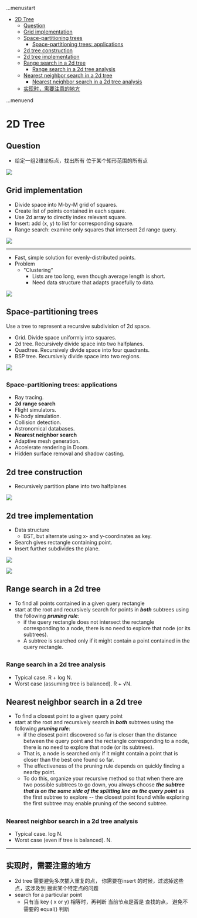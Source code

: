 ...menustart

 - [2D Tree](#24e1aa2b5be033c7c0dcaacc43b2b645)
	 - [Question](#a97ea56b0e00b2379736ae60869ff66a)
	 - [Grid implementation](#70d1a3fb79b2abed2736ccad8427984f)
	 - [Space-partitioning trees](#8e09009743774efb9c0a7dceb8721b2c)
		 - [Space-partitioning trees: applications](#922b62791cfd0af7fb819dd01bf4efb6)
	 - [2d tree construction](#d11bea9d4fe095af9f1ba36b85f24c9d)
	 - [2d tree implementation](#740b6be09ccd4dc6bd568fd9dd316aa9)
	 - [Range search in a 2d tree](#e2f4979395b274707c6c5a37cd7ed619)
		 - [Range search in a 2d tree analysis](#db369429b7d2c848b75e9d11b977c8d1)
	 - [Nearest neighbor search in a 2d tree](#d8734e1f289bf1794afcd19da08a8a6d)
		 - [Nearest neighbor search in a 2d tree analysis](#b5df2dde1669c08bc9b0f0b1a24fb85b)
	 - [实现时，需要注意的地方](#37fe8d31c8ddcdaf1d3002f5c46d9aa1)

...menuend


<h2 id="24e1aa2b5be033c7c0dcaacc43b2b645"></h2>

# 2D Tree

<h2 id="a97ea56b0e00b2379736ae60869ff66a"></h2>

## Question

 - 给定一组2维坐标点，找出所有 位于某个矩形范围的所有点

![](https://raw.githubusercontent.com/mebusy/notes/master/imgs/2dtree_question.png)

<h2 id="70d1a3fb79b2abed2736ccad8427984f"></h2>

## Grid implementation

 - Divide space into M-by-M grid of squares.
 - Create list of points contained in each square.
 - Use 2d array to directly index relevant square.
 - Insert: add (x, y) to list for corresponding square.
 - Range search: examine only squares that intersect 2d range query.

![](https://raw.githubusercontent.com/mebusy/notes/master/imgs/2dtree_grid_implementation.png)

---

 - Fast, simple solution for evenly-distributed points.
 - Problem
    - "Clustering" 
        - Lists are too long, even though average length is short.
        - Need data structure that adapts gracefully to data.

![](https://raw.githubusercontent.com/mebusy/notes/master/imgs/2dtree_grid_implementation_clustering.png)

<h2 id="8e09009743774efb9c0a7dceb8721b2c"></h2>

## Space-partitioning trees

Use a tree to represent a recursive subdivision of 2d space.

 - Grid. Divide space uniformly into squares.
 - 2d tree. Recursively divide space into two halfplanes. 
 - Quadtree. Recursively divide space into four quadrants. 
 - BSP tree. Recursively divide space into two regions.


![](https://raw.githubusercontent.com/mebusy/notes/master/imgs/2dtree_space_partitioning_trees.png)

<h2 id="922b62791cfd0af7fb819dd01bf4efb6"></h2>

### Space-partitioning trees: applications

- Ray tracing.
- **2d range search**
- Flight simulators.
- N-body simulation.
- Collision detection.
- Astronomical databases.
- **Nearest neighbor search**
- Adaptive mesh generation.
- Accelerate rendering in Doom.
- Hidden surface removal and shadow casting.

<h2 id="d11bea9d4fe095af9f1ba36b85f24c9d"></h2>

## 2d tree construction

 - Recursively partition plane into two halfplanes

![](https://raw.githubusercontent.com/mebusy/notes/master/imgs/2dtree_construction.png)

<h2 id="740b6be09ccd4dc6bd568fd9dd316aa9"></h2>

## 2d tree implementation

 - Data structure
    - BST, but alternate using x- and y-coordinates as key.
 - Search gives rectangle containing point.
 - Insert further subdivides the plane.


![](https://raw.githubusercontent.com/mebusy/notes/master/imgs/2dtree_even_levels.png)

![](https://raw.githubusercontent.com/mebusy/notes/master/imgs/2dtree_odd_levels.png)

<h2 id="e2f4979395b274707c6c5a37cd7ed619"></h2>

## Range search in a 2d tree

 - To find all points contained in a given query rectangle
 - start at the root and recursively search for points in ***both*** subtrees using the following ***pruning rule***: 
    - if the query rectangle does not intersect the rectangle corresponding to a node, there is no need to explore that node (or its subtrees). 
    - A subtree is searched only if it might contain a point contained in the query rectangle.

<h2 id="db369429b7d2c848b75e9d11b977c8d1"></h2>

### Range search in a 2d tree analysis

 - Typical case. R + log N.
 - Worst case (assuming tree is balanced).  R + √N.


<h2 id="d8734e1f289bf1794afcd19da08a8a6d"></h2>

## Nearest neighbor search in a 2d tree

 - To find a closest point to a given query point
 - start at the root and recursively search in ***both*** subtrees using the following ***pruning rule***: 
    - if the closest point discovered so far is closer than the distance between the query point and the rectangle corresponding to a node, there is no need to explore that node (or its subtrees). 
    - That is, a node is searched only if it might contain a point that is closer than the best one found so far. 
    - The effectiveness of the pruning rule depends on quickly finding a nearby point. 
    - To do this, organize your recursive method so that when there are two possible subtrees to go down, you always choose ***the subtree that is on the same side of the splitting line as the query point*** as the first subtree to explore -- the closest point found while exploring the first subtree may enable pruning of the second subtree.

<h2 id="b5df2dde1669c08bc9b0f0b1a24fb85b"></h2>

### Nearest neighbor search in a 2d tree analysis

 - Typical case. log N.
 - Worst case (even if tree is balanced). N.


---

<h2 id="37fe8d31c8ddcdaf1d3002f5c46d9aa1"></h2>

## 实现时，需要注意的地方

 - 2d tree 需要避免多次插入重复的点， 你需要在insert 的时候，过滤掉这些点，这涉及到 搜索某个特定点的问题
 - search for a particular point
    - 只有当 key ( x or y) 相等时，再判断 当前节点是否是 查找的点， 避免不需要的 equal() 判断



